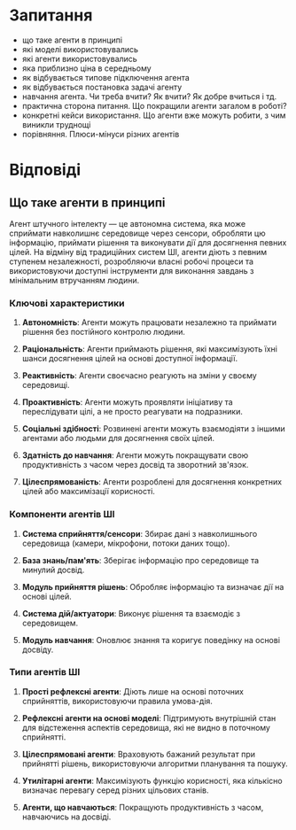 # Запитання
- що таке агенти в принципі
- які моделі використовувались
- які агенти використовувались
- яка приблизно ціна в середньому
- як відбувається типове підключення агента
- як відбувається постановка задачі агенту
- навчання агента. Чи треба вчити? Як вчити? Як добре вчиться і тд.
- практична сторона питання. Що покращили агенти загалом в роботі?
- конкретні кейси використання. Що агенти вже можуть робити, з чим виникли труднощі
- порівняння. Плюси-мінуси різних агентів

# Відповіді

## Що таке агенти в принципі

Агент штучного інтелекту — це автономна система, яка може сприймати навколишнє середовище через сенсори, обробляти цю інформацію, приймати рішення та виконувати дії для досягнення певних цілей. На відміну від традиційних систем ШІ, агенти діють з певним ступенем незалежності, розробляючи власні робочі процеси та використовуючи доступні інструменти для виконання завдань з мінімальним втручанням людини.

### Ключові характеристики

1. **Автономність**: Агенти можуть працювати незалежно та приймати рішення без постійного контролю людини.

2. **Раціональність**: Агенти приймають рішення, які максимізують їхні шанси досягнення цілей на основі доступної інформації.

3. **Реактивність**: Агенти своєчасно реагують на зміни у своєму середовищі.

4. **Проактивність**: Агенти можуть проявляти ініціативу та переслідувати цілі, а не просто реагувати на подразники.

5. **Соціальні здібності**: Розвинені агенти можуть взаємодіяти з іншими агентами або людьми для досягнення своїх цілей.

6. **Здатність до навчання**: Агенти можуть покращувати свою продуктивність з часом через досвід та зворотний зв'язок.

7. **Цілеспрямованість**: Агенти розроблені для досягнення конкретних цілей або максимізації корисності.

### Компоненти агентів ШІ

1. **Система сприйняття/сенсори**: Збирає дані з навколишнього середовища (камери, мікрофони, потоки даних тощо).

2. **База знань/пам'ять**: Зберігає інформацію про середовище та минулий досвід.

3. **Модуль прийняття рішень**: Обробляє інформацію та визначає дії на основі цілей.

4. **Система дій/актуатори**: Виконує рішення та взаємодіє з середовищем.

5. **Модуль навчання**: Оновлює знання та коригує поведінку на основі досвіду.

### Типи агентів ШІ

1. **Прості рефлексні агенти**: Діють лише на основі поточних сприйняттів, використовуючи правила умова-дія.

2. **Рефлексні агенти на основі моделі**: Підтримують внутрішній стан для відстеження аспектів середовища, які не видно в поточному сприйнятті.

3. **Цілеспрямовані агенти**: Враховують бажаний результат при прийнятті рішень, використовуючи алгоритми планування та пошуку.

4. **Утилітарні агенти**: Максимізують функцію корисності, яка кількісно визначає перевагу серед різних цільових станів.

5. **Агенти, що навчаються**: Покращують продуктивність з часом, навчаючись на досвіді.